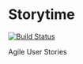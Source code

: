 # Storytime

[![Build Status](https://travis-ci.org/davidneat/storytime.svg?branch=master)](https://travis-ci.org/davidneat/storytime)

Agile User Stories
